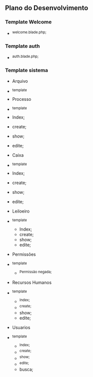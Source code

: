 ## Plano do Desenvolvimento

### Template Welcome
- <sup> welcome.blade.php;</sup>

### Template auth
- <sup> auth.blade.php;</sup>

### Template sistema

- Arquivo
 - <sup> template </sup>
 - Processo
  - <sup> template </sup>
  - Index;
  - create;
  - show;
  - edite;

 - Caixa
  - <sup> template </sup> 
  - Index;
  - create;
  - show;
  - edite;

- Leiloeiro
- <sup> template </sup>
  - Index;
  - create;
  - show;
  - edite;

- Permissões
- <sup> template </sup>
  - <sup>Permissão negada;</sup>

- Recursos Humanos
- <sup> template </sup>
  - <sup>Index;</sup>
  - <sup>create;</sup>
  - show;
  - edite;

- Usuarios
- <sup> template </sup>
  - <sup>Index;</sup>
  - <sup>create;</sup>
  - <sup>show;</sup>
  - <sup>edite;</sup>
  - busca;

